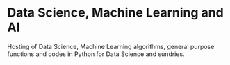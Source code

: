 # Data Science, Machine Learning and AI
Hosting of Data Science, Machine Learning algorithms, general purpose functions and codes in Python for Data Science and sundries.
